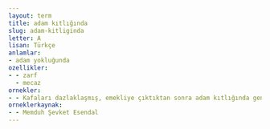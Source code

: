 ```yaml
---
layout: term
title: adam kıtlığında
slug: adam-kitliginda
letter: A
lisan: Türkçe
anlamlar:
- adam yokluğunda
ozellikler:
- - zarf
  - mecaz
ornekler:
- - Kafaları dazlaklaşmış, emekliye çıktıktan sonra adam kıtlığında gene işe alınmış.
orneklerkaynak:
- - Memduh Şevket Esendal
---
```

